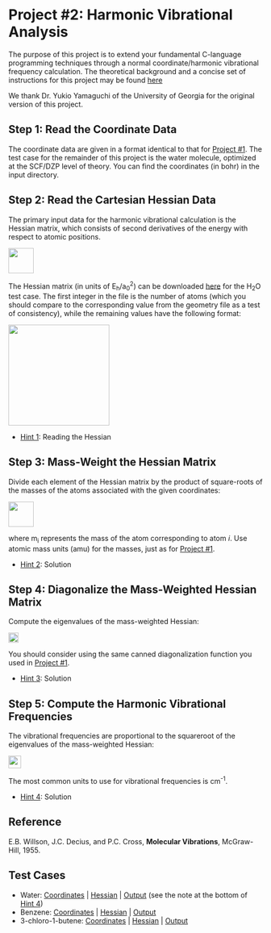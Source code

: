 # Project #2: Harmonic Vibrational Analysis

The purpose of this project is to extend your fundamental C-language programming techniques through a normal coordinate/harmonic vibrational frequency calculation. The theoretical background and a concise set of instructions for this project may be found [here](./project2-instructions.pdf)

We thank Dr. Yukio Yamaguchi of the University of Georgia for the original version of this project.

## Step 1: Read the Coordinate Data

The coordinate data are given in a format identical to that for [Project #1](../Project%2301). The test case
for the remainder of this project is the water molecule, optimized at the SCF/DZP level of theory. You can find the coordinates (in bohr) in the input directory.

## Step 2: Read the Cartesian Hessian Data

The primary input data for the harmonic vibrational calculation is the Hessian matrix,
which consists of second derivatives of the energy with respect to atomic positions.

<picture>
  <source media="(prefers-color-scheme: dark)" srcset="./figures/dark/hessian.png">
  <source media="(prefers-color-scheme: light)" srcset="./figures/hessian.png">
  <img src="./figures/hessian.png" height="50">
</picture>

The Hessian matrix (in units of E<sub>h</sub>/a<sub>0</sub><sup>2</sup>) can be downloaded [here](./input/h2o_hessian.txt) for the H<sub>2</sub>O test case. 
The first integer in the file is the number of atoms (which you should compare to the corresponding value from the geometry file as a test of consistency), 
while the remaining values have the following format:

<picture>
  <source media="(prefers-color-scheme: dark)" srcset="./figures/dark/hessian-file-format.png">
  <source media="(prefers-color-scheme: light)" srcset="./figures/hessian-file-format.png">
  <img src="./figures/hessian-file-format.png" width="200">
</picture>

 * [Hint 1](./hints/hint1.md): Reading the Hessian

## Step 3: Mass-Weight the Hessian Matrix

Divide each element of the Hessian matrix by the product of square-roots of the masses of the atoms associated with the given coordinates:

<picture>
  <source media="(prefers-color-scheme: dark)" srcset="./figures/dark/mass-weighted-hessian.png">
  <source media="(prefers-color-scheme: light)" srcset="./figures/mass-weighted-hessian.png">
  <img src="./figures/mass-weighted-hessian.png" height="50">
</picture>

where m<sub>i</sub> represents the mass of the atom corresponding to atom *i*. Use atomic mass units (amu) for the masses, just as 
for [Project #1](../Project%2301).

 * [Hint 2](./hints/hint2.md): Solution

## Step 4: Diagonalize the Mass-Weighted Hessian Matrix

Compute the eigenvalues of the mass-weighted Hessian:

<picture>
  <source media="(prefers-color-scheme: dark)" srcset="./figures/dark/diag-mass-weighted-hessian.png">
  <source media="(prefers-color-scheme: light)" srcset="./figures/diag-mass-weighted-hessian.png">
  <img src="./figures/diag-mass-weighted-hessian.png" height="20">
</picture>

You should consider using the same canned diagonalization function 
you used in [Project #1](../Project%2301).

 * [Hint 3](./hints/hint3.md): Solution

## Step 5: Compute the Harmonic Vibrational Frequencies

The vibrational frequencies are proportional to the squareroot of the eigenvalues of the mass-weighted Hessian:

<picture>
  <source media="(prefers-color-scheme: dark)" srcset="./figures/dark/vib-freq.png">
  <source media="(prefers-color-scheme: light)" srcset="./figures/vib-freq.png">
  <img src="./figures/vib-freq.png" height="25">
</picture>

The most common units to use for vibrational frequencies is cm<sup>-1</sup>.

 * [Hint 4](./hints/hint4.md): Solution

## Reference
E.B. Willson, J.C. Decius, and P.C. Cross, __Molecular Vibrations__, McGraw-Hill, 1955.

## Test Cases

 * Water: [Coordinates](./input/h2o_geom.txt) 
 | [Hessian](./input/h2o_hessian.txt) 
 | [Output](./output/h2o_vib_out.txt) (see the note at the bottom of [Hint 4](./hints/hint4.md))
 * Benzene: [Coordinates](./input/benzene_geom.txt) 
 | [Hessian](./input/benzene_hessian.txt) 
 | [Output](./output/benzene_vib_out.txt)
 * 3-chloro-1-butene: [Coordinates](./input/3c1b_geom.txt) 
 | [Hessian](./input/3c1b_hessian.txt) 
 | [Output](./output/3c1b_vib_out.txt)

